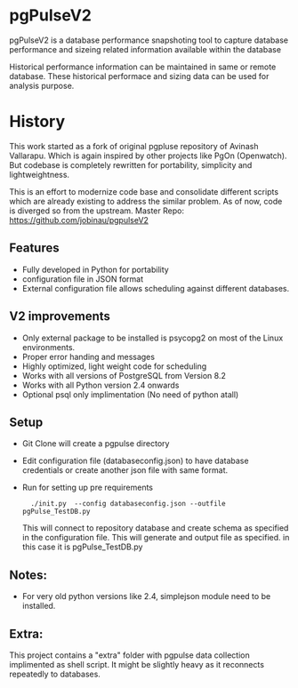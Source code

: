 
# pgPulseV2

pgPulseV2 is a database performance snapshoting tool to capture database performance and sizeing related information available within the database

Historical performance information can be maintained in same or remote database. These historical performace and sizing data can be used for analysis purpose.

# History
 This work started as a fork of original pgpluse repository of Avinash Vallarapu.  Which is again inspired by other projects like PgOn (Openwatch). But codebase is completely rewritten for portability, simplicity and lightweightness.

This is an effort to modernize code base and consolidate different scripts which are already existing to address the similar problem.
As of now, code is diverged so from the upstream.
Master  Repo: https://github.com/jobinau/pgpulseV2

## Features
* Fully developed in Python for portability
* configuration file in JSON format
* External configuration file allows scheduling against different databases.

## V2 improvements
* Only external package to be installed is psycopg2 on most of the Linux environments.
* Proper error handing and messages
* Highly optimized, light weight code for scheduling
* Works with all versions of PostgreSQL from Version 8.2
* Works with all Python version 2.4 onwards
* Optional psql only implimentation (No need of python atall)

## Setup
* Git Clone will create a pgpulse directory
* Edit configuration file (databaseconfig.json)  to have database credentials or create another json file with same format.
* Run for setting up pre requirements

        ./init.py  --config databaseconfig.json --outfile pgPulse_TestDB.py

    This will connect to repository database and create schema as specified in the configuration file.
    This will generate and output file as specified. in this case it is pgPulse_TestDB.py

## Notes:
* For very old python versions like 2.4, simplejson module need to be installed. 

## Extra:
This project contains a "extra" folder with pgpulse data collection implimented as shell script. It might be slightly heavy as it reconnects repeatedly to databases.
